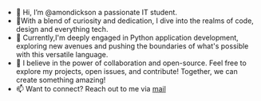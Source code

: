 - 👋 Hi, I’m @amondickson a passionate IT student.
- 🎯With a blend of curiosity and dedication, I dive into the realms of code, design and everything tech.
- 🌱 Currently,I'm deeply engaged in Python application development, exploring new avenues and pushing the boundaries of what's possible with this versatile language.
- 💞️  I believe in the power of collaboration and open-source. Feel free to explore my projects, open issues, and contribute! Together, we can create something amazing!
- 📫 Want to connect? Reach out to me via <a href=techwithamon@gmail.com>mail

<!---
amondickson/amondickson is a ✨ special ✨ repository because its `README.md` (this file) appears on your GitHub profile.
You can click the Preview link to take a look at your changes.
--->
